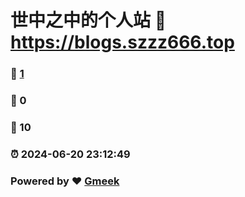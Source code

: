 # 世中之中的个人站 :link: https://blogs.szzz666.top 
### :page_facing_up: [1](https://blogs.szzz666.top/tag.html) 
### :speech_balloon: 0 
### :hibiscus: 10 
### :alarm_clock: 2024-06-20 23:12:49 
### Powered by :heart: [Gmeek](https://github.com/Meekdai/Gmeek)
